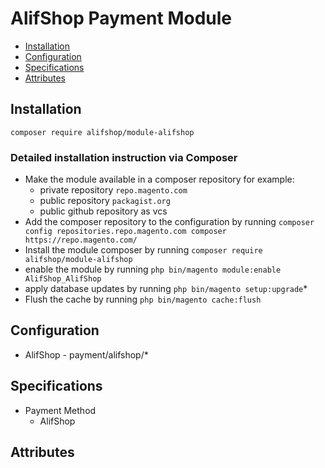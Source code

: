 # AlifShop Payment Module

 - [Installation](#markdown-header-installation)
 - [Configuration](#markdown-header-configuration)
 - [Specifications](#markdown-header-specifications)
 - [Attributes](#markdown-header-attributes)


## Installation
``composer require alifshop/module-alifshop``

### Detailed installation instruction via Composer

 - Make the module available in a composer repository for example:
    - private repository `repo.magento.com`
    - public repository `packagist.org`
    - public github repository as vcs
 - Add the composer repository to the configuration by running `composer config repositories.repo.magento.com composer https://repo.magento.com/`
 - Install the module composer by running `composer require alifshop/module-alifshop`
 - enable the module by running `php bin/magento module:enable AlifShop_AlifShop`
 - apply database updates by running `php bin/magento setup:upgrade`\*
 - Flush the cache by running `php bin/magento cache:flush`


## Configuration

 - AlifShop - payment/alifshop/*


## Specifications

 - Payment Method
	- AlifShop


## Attributes



